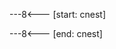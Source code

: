 
---8<--- [start: cnest]
<div id="cnest" style="width:100vw;height:100vh;position:fixed;top:0;left:0;z-index: 0;pointer-events: none;"></div>
---8<--- [end: cnest]
